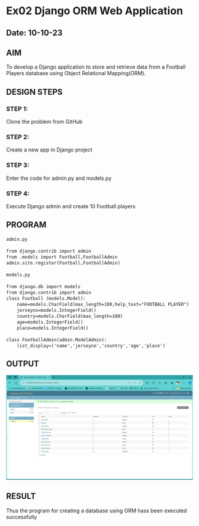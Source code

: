 # Ex02 Django ORM Web Application
## Date: 10-10-23

## AIM
To develop a Django application to store and retrieve data from a Football Players database using Object Relational Mapping(ORM).

## DESIGN STEPS

### STEP 1:
Clone the problem from GitHub

### STEP 2:
Create a new app in Django project

### STEP 3:
Enter the code for admin.py and models.py

### STEP 4:
Execute Django admin and create 10 Football players

## PROGRAM
```
admin.py 

from django.contrib import admin
from .models import Football,FootballAdmin
admin.site.register(Football,FootballAdmin)

models.py

from django.db import models
from django.contrib import admin
class Football (models.Model):
    name=models.CharField(max_length=100,help_text="FOOTBALL PLAYER")
    jerseyno=models.IntegerField()
    country=models.CharField(max_length=100)
    age=models.IntegerField()
    place=models.IntegerField()

class FootballAdmin(admin.ModelAdmin):
    list_display=('name','jerseyno','country','age','place')

```


## OUTPUT
![Alt text](<Screenshot (382).png>)



## RESULT
Thus the program for creating a database using ORM hass been executed successfully

